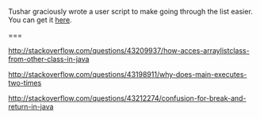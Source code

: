 Tushar graciously wrote a user script to make going through the list easier. You can get it [here](https://github.com/tusharjadhav219/Userscript-for-delete-candidates).

===

http://stackoverflow.com/questions/43209937/how-acces-arraylistclass-from-other-class-in-java

http://stackoverflow.com/questions/43198911/why-does-main-executes-two-times

http://stackoverflow.com/questions/43212274/confusion-for-break-and-return-in-java